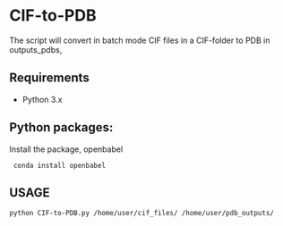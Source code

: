 # CIF-to-PDB
The script will convert in batch mode CIF files in a CIF-folder to PDB in outputs_pdbs,

## Requirements
 - Python 3.x

## Python packages:
Install the package, openbabel

```
 conda install openbabel
```

## USAGE 

````
python CIF-to-PDB.py /home/user/cif_files/ /home/user/pdb_outputs/
````

